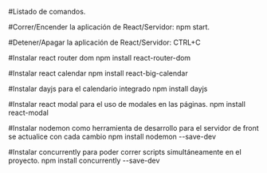 #Listado de comandos.

#Correr/Encender la aplicación de React/Servidor: npm start.

#Detener/Apagar la aplicación de React/Servidor: CTRL+C

#Instalar react router dom
npm install react-router-dom

#Instalar react calendar
npm install react-big-calendar

#Instalar dayjs para el calendario integrado
npm install dayjs

#Instalar react modal para el uso de modales en las páginas.
npm install react-modal

#Instalar nodemon como herramienta de desarrollo para el servidor de front se actualice con cada cambio
npm install nodemon --save-dev

#Instalar concurrently para poder correr scripts simultáneamente en el proyecto.
npm install concurrently --save-dev
